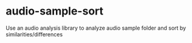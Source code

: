 # audio-sample-sort
Use an audio analysis library to analyze audio sample folder and sort by similarities/differences
